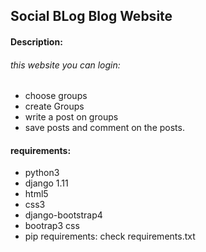 ## Social BLog Blog Website

#### Description:

###### this website you can login:

* choose groups
* create Groups
* write a post on groups
* save posts and comment on the posts.

#### requirements:

* python3
* django 1.11
* html5
* css3
* django-bootstrap4
* bootrap3 css
* pip requirements: check requirements.txt

